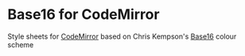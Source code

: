 # Base16 for CodeMirror

Style sheets for [CodeMirror][1] based on Chris Kempson's [Base16][2] colour scheme


[1]: http://codemirror.net/
[2]: https://github.com/chriskempson/base16